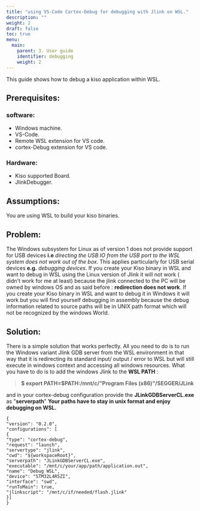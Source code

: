```yaml
---
title: "using VS-Code Cortex-Debug for debugging with Jlink on WSL."
description: ""
weight: 2
draft: false
toc: true
menu:
  main:
    parent: 3. User guide
    identifier: debugging
    weight: 2
---
```

This guide shows how to debug a kiso application within WSL.

## Prerequisites:

### software:
 - Windows machine.
 - VS-Code.
 - Remote WSL extension for VS code.
 - cortex-Debug extension for VS code.


### Hardware:
 - Kiso supported Board.
 -  JlinkDebugger.

## Assumptions:
You are using WSL to build your kiso binaries.

## Problem:

The Windows subsystem for Linux as of version 1 does not provide support for USB devices **i.e** *directing the USB IO from the USB port to the WSL system does not work out of the box*. This applies particularly for USB serial devices **e.g.** *debugging devices*.  If you create your Kiso binary in WSL and want to debug in WSL using the Linux version of Jlink it will not work ( didn't work for me at least) because the jlink connected to the PC will be owned by windows OS and as said before : **redirection does not work**.
If you create your Kiso binary in WSL and want to debug it in Windows it will work but you will find yourself debugging in assembly because the debug information related to source paths will be in UNIX path format
which will not be recognized by the windows World.

## Solution:

There is a simple solution that works perfectly. All you need to do is to run the Windows variant Jlink GDB server from the WSL environment in that way that it is redirecting its standard input/ output / error to WSL but will still execute in windows context and accessing all windows resources. 
What you have to do is to add the windows Jlink to the **WSL PATH** :

>    **$ export PATH=$PATH:/mnt/c/"Program Files (x86)"/SEGGER/JLink**

and in your cortex-debug configuration provide the **JLinkGDBServerCL.exe** as "**serverpath**"
**Your paths have to stay in unix format and enjoy debugging on WSL.**

    {
    "version": "0.2.0",
    "configurations": [
    {
    "type": "cortex-debug",
    "request": "launch",
    "servertype": "jlink",
    "cwd": "${workspaceRoot}",
    "serverpath": "JLinkGDBServerCL.exe",
    "executable": "/mnt/c/your/app/path/application.out",
    "name": "Debug WSL",
    "device": "STM32L4R5ZI",
    "interface": "swd",
    "runToMain": true,
    "jlinkscript": "/mnt/c/if/needed/flash.jlink"
    }]
    }
